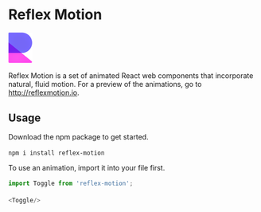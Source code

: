 # Reflex Motion
<img src="reflex-app/src/images/reflex-logo.png" width="48">

Reflex Motion is a set of animated React web components that incorporate natural, fluid motion. For a preview of the animations, go to http://reflexmotion.io. 

## Usage
Download the npm package to get started.

<code>npm i install reflex-motion</code>

To use an animation, import it into your file first.

```javascript
import Toggle from 'reflex-motion';
  
<Toggle/>
```

